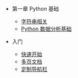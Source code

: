 + 第一章 Python 基础
  + [字符串相关](Data-Structures-and-Algorithms-in-C/README.md)
  + [Python 数据分析基础](Foundations-for-Analytics-with-Python/README.md)

+ 入门
  + [快速开始](zh-cn/quickstart.md)
  + [多页文档](zh-cn/more-pages.md)
  + [定制导航栏](zh-cn/custom-navbar.md)